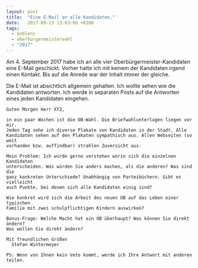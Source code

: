 ```yaml
---
layout: post
title:  "Eine E-Mail an alle Kandidaten."
date:   2017-09-13 13:03:00 +0200
tags:
  - koblenz
  - oberbürgermeisterwahl
  - "2017"
---
```

Am 4. September 2017 habe ich an alle vier Oberbürgermeister-Kandidaten eine E-Mail geschickt. Vorher hatte ich mit keinem der Kandidaten irgend einen Kontakt. Bis auf die Anrede war der Inhalt immer der gleiche.

Die E-Mail ist absichtlich allgemein gehalten. Ich wollte sehen wie die Kandidaten antworten. Ich werde in separaten Posts auf die Antworten eines jeden Kandidaten eingehen.

```
Guten Morgen Herr XYZ,

in ein paar Wochen ist die OB-Wahl. Die Briefwahlunterlagen liegen vor mir.
Jeden Tag sehe ich diverse Plakate von Kandidaten in der Stadt. Alle
Kandidaten sehen auf den Plakaten sympathisch aus. Allen Webseiten (so weit
vorhanden bzw. auffindbar) strahlen Zuversicht aus.

Mein Problem: Ich würde gerne verstehen worin sich die einzelnen Kandidaten
unterscheiden. Was würden Sie anders machen, als die anderen? Was sind die
ganz konkreten Unterschiede? Unabhängig von Parteibüchern. Gibt es vielleicht
auch Punkte, bei denen sich alle Kandidaten einig sind?

Wie konkret wird sich die Arbeit des neuen OB auf das Leben einer typischen
Familie mit zwei schulpflichtigen Kindern auswirken?

Bonus-Frage: Welche Macht hat ein OB überhaupt? Was können Sie direkt ändern?
Was wollen Sie direkt ändern?

Mit freundlichen Grüßen
  Stefan Wintermeyer

PS: Wenn von Ihnen kein Veto kommt, werde ich Ihre Antwort mit anderen teilen.
```
